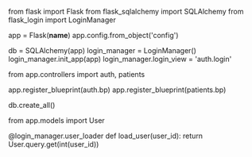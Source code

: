 from flask import Flask
from flask_sqlalchemy import SQLAlchemy
from flask_login import LoginManager

app = Flask(__name__)
app.config.from_object('config')

db = SQLAlchemy(app)
login_manager = LoginManager()
login_manager.init_app(app)
login_manager.login_view = 'auth.login'

from app.controllers import auth, patients

app.register_blueprint(auth.bp)
app.register_blueprint(patients.bp)

db.create_all()

from app.models import User

@login_manager.user_loader
def load_user(user_id):
    return User.query.get(int(user_id))

